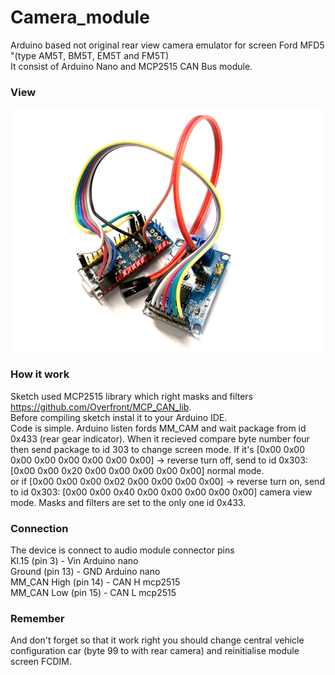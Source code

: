 # Camera_module
Arduino based not original rear view camera emulator for screen Ford MFD5 "(type AM5T, BM5T, EM5T and FM5T)  
It consist of Arduino Nano and MCP2515 CAN Bus module.  
### View  
![alt text](https://github.com/Overfront/Camera_module/blob/master/20191008_162455.png?raw=true)

### How it work  
Sketch used MCP2515 library which right masks and filters https://github.com/Overfront/MCP_CAN_lib.  
Before compiling sketch instal it to your Arduino IDE.  
Code is simple. Arduino listen fords MM_CAM and wait package from id 0x433 (rear gear indicator).
When it recieved compare byte number four then send package to id 303 to change screen mode.
If it's [0x00 0x00 0x00 0x00 0x00 0x00 0x00 0x00] -> reverse turn off, send to id 0x303: [0x00 0x00 0x20 0x00 0x00 0x00 0x00 0x00] normal mode.  
or if [0x00 0x00 0x00 0x02 0x00 0x00 0x00 0x00] -> reverse turn on, send to id 0x303: [0x00 0x00 0x40 0x00 0x00 0x00 0x00 0x00] camera view mode.
Masks and filters are set to the only one id 0x433.

### Connection
The device is connect to audio module connector pins  
Kl.15 (pin 3) - Vin Arduino nano  
Ground (pin 13) - GND Arduino nano  
MM_CAN High (pin 14) - CAN H mcp2515  
MM_CAN Low (pin 15) - CAN L mcp2515  
 
### Remember
And don't forget so that it work right you should change central vehicle configuration car (byte 99 to with rear camera) and reinitialise module screen FCDIM.
